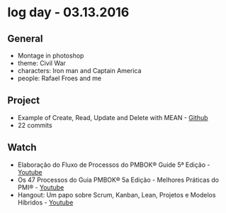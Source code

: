 # log day - 03.13.2016

## General

 - Montage in photoshop
  - theme: Civil War
  - characters: Iron man and Captain America
  - people: Rafael Froes and me


## Project

 - Example of Create, Read, Update and Delete with MEAN - [Github](https://github.com/crud-solutions/crud-mean)
  - 22 commits
   

## Watch

 - Elaboração do Fluxo de Processos do PMBOK® Guide 5ª Edição - [Youtube](https://www.youtube.com/watch?v=7mXCpntb-rA)
 - Os 47 Processos do Guia PMBOK® 5a Edição - Melhores Práticas do PMI® - [Youtube](https://www.youtube.com/watch?v=-F8LqoLLzVo)
 - Hangout: Um papo sobre Scrum, Kanban, Lean, Projetos e Modelos Híbridos - [Youtube](https://www.youtube.com/watch?v=9f55F2vvNxU)